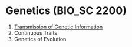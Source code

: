 # Genetics (BIO_SC 2200)

1. [Transmission of Genetic Information](./TGI)
2. Continuous Traits
3. Genetics of Evolution